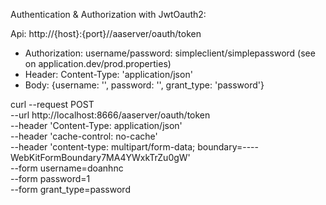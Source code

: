 Authentication & Authorization with JwtOauth2:

Api: http://{host}:{port}//aaserver/oauth/token
+ Authorization: username/password: simpleclient/simplepassword (see on application.dev/prod.properties)
+ Header: Content-Type: 'application/json'
+ Body: {username: '', password: '', grant_type: 'password'}

curl --request POST \
  --url http://localhost:8666/aaserver/oauth/token \
  --header 'Content-Type: application/json' \
  --header 'cache-control: no-cache' \
  --header 'content-type: multipart/form-data; boundary=----WebKitFormBoundary7MA4YWxkTrZu0gW' \
  --form username=doanhnc \
  --form password=1 \
  --form grant_type=password
